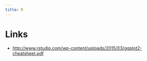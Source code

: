 ```yaml
---
title: R
---
```


# Links
* <http://www.rstudio.com/wp-content/uploads/2015/03/ggplot2-cheatsheet.pdf>

